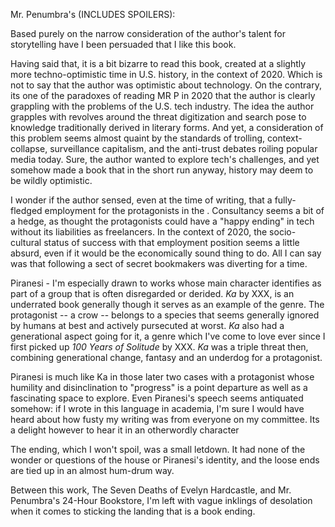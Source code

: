 Mr. Penumbra's (INCLUDES SPOILERS):

Based purely on the narrow consideration of the author's talent for storytelling have I been persuaded that I like this book.  

Having said that, it is a bit bizarre to read this book, created at a slightly more techno-optimistic time in U.S. history, in the context of 2020.  Which is not to say that the author was optimistic about technology.  On the contrary, its one of the paradoxes of reading MR P in 2020 that the author is clearly grappling with the problems of the U.S. tech industry.  The idea the author grapples with revolves around the threat digitization and search pose to knowledge traditionally derived in literary forms.  And yet, a consideration of this problem seems almost quaint by the standards of trolling, context-collapse,  surveillance capitalism, and the anti-trust debates roiling popular media today.  Sure, the author wanted to explore tech's challenges, and yet somehow made a book that in the short run anyway, history may deem to be wildly optimistic.

I wonder if the author sensed, even at the time of writing, that a fully-fledged employment for the protagonists in the .  Consultancy seems a bit of a hedge, as thought the protagonists could have a "happy ending" in tech without its liabilities as freelancers.  In the context of 2020, the socio-cultural status of success with that employment position seems a little absurd, even if it would be the economically sound thing to do.  All I can say was that following a sect of secret bookmakers was diverting for a time.



Piranesi - I'm especially drawn to works whose main character identifies as part of a group that is often disregarded or derided.  *Ka* by XXX, is an underrated book generally though it serves as an example of the genre.   The protagonist -- a crow -- belongs to a species that seems generally ignored by humans at best and actively pursecuted at worst.  *Ka* also had a generational aspect going for it, a genre which I've come to love ever since I first picked up *100 Years of Solitude* by XXX.  *Ka* was a triple threat then, combining generational change, fantasy and an underdog for a protagonist.  

Piranesi is much like Ka in those later two cases with a protagonist whose humility and disinclination to "progress" is a point departure as well as a fascinating space to explore.  Even Piranesi's speech seems antiquated somehow: if I wrote in this language in academia, I'm sure I would have heard about how fusty my writing was from everyone on my committee.  Its a delight however to hear it in an otherwordly character 

The ending, which I won't spoil, was a small letdown.  It had none of the wonder or questions of the house or Piranesi's identity, and the loose ends are tied up in an almost hum-drum way.

Between this work, The Seven Deaths of Evelyn Hardcastle, and Mr. Penumbra's 24-Hour Bookstore, I'm left with vague inklings of desolation when it comes to sticking the landing that is a book ending.   

